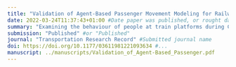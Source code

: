 ```yaml
---
title: "Validation of Agent-Based Passenger Movement Modeling for Railway Stations Subject to Social Distancing During the COVID-19 Pandemic"
date: 2022-03-24T11:37:43+01:00 #Date paper was published, or rought date of relevance
summary: "Examining the behaviour of people at train platforms during COVID-19"
submission: "Published" #or "Published"
journal: "Transportation Research Record" #Submitted journal name
doi: https://doi.org/10.1177/03611981221093634 #...
manuscript: ../manuscripts/Validation_of_Agent-Based_Passenger.pdf 
---
```

